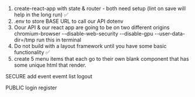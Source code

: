 1. create-react-app with state & router - both need setup (lint on save will help in the long run) ✅
2. .env to store BASE URL to call our API dotenv 
3. Oour API & our react app are going to be on two different origins
    chromium-browser --disable-web-security --disable-gpu --user-data-dir=/tmp
    run this in terminal
4. Do not build with a layout framework until you have some basic functionality ✅
5. create 5 menu items that each go to their own blank component that has some unique html that render.

SECURE
add event
evemt list
logout

PUBLIC
login
register